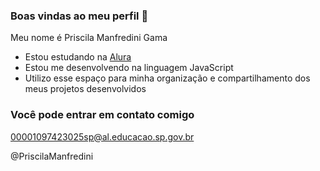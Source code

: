 ### Boas vindas ao meu perfil  💙

Meu nome é Priscila Manfredini Gama

- Estou estudando na [Alura](https://www.alura.com.br)
- Estou me desenvolvendo na linguagem JavaScript
- Utilizo esse espaço para minha organização e compartilhamento dos meus projetos desenvolvidos

### Você pode entrar em contato comigo 

00001097423025sp@al.educacao.sp.gov.br

@PriscilaManfredini

